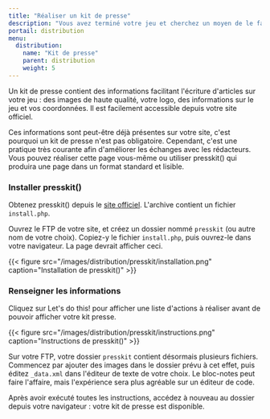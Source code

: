 ```yaml
---
title: "Réaliser un kit de presse"
description: "Vous avez terminé votre jeu et cherchez un moyen de le faire connaître au grand public ? Découvrez nos conseils pour toucher les joueurs à travers les magasins libres les plus en vogue."
portail: distribution
menu:
  distribution:
    name: "Kit de presse"
    parent: distribution
    weight: 5
---
```


Un kit de presse contient des informations facilitant l'écriture d'articles sur votre jeu : des images de haute qualité, votre logo, des informations sur le jeu et vos coordonnées. Il est facilement accessible depuis votre site officiel.

Ces informations sont peut-être déjà présentes sur votre site, c'est pourquoi un kit de presse n'est pas obligatoire. Cependant, c'est une pratique très courante afin d'améliorer les échanges avec les rédacteurs. Vous pouvez réaliser cette page vous-même ou utiliser presskit() qui produira une page dans un format standard et lisible.

### Installer presskit()

Obtenez presskit() depuis le [site officiel](http://dopresskit.com/). L'archive contient un fichier `install.php`.

Ouvrez le FTP de votre site, et créez un dossier nommé `presskit` (ou autre nom de votre choix). Copiez-y le fichier `install.php`, puis ouvrez-le dans votre navigateur. La page devrait afficher ceci.

{{< figure src="/images/distribution/presskit/installation.png" caption="Installation de presskit()" >}}

### Renseigner les informations

Cliquez sur Let's do this! pour afficher une liste d'actions à réaliser avant de pouvoir afficher votre kit presse.

{{< figure src="/images/distribution/presskit/instructions.png" caption="Instructions de presskit()" >}}

Sur votre FTP, votre dossier `presskit` contient désormais plusieurs fichiers. Commencez par ajouter des images dans le dossier prévu à cet effet, puis éditez `_data.xml` dans l'éditeur de texte de votre choix. Le bloc-notes peut faire l'affaire, mais l'expérience sera plus agréable sur un éditeur de code.

Après avoir exécuté toutes les instructions, accédez à nouveau au dossier depuis votre navigateur : votre kit de presse est disponible.
